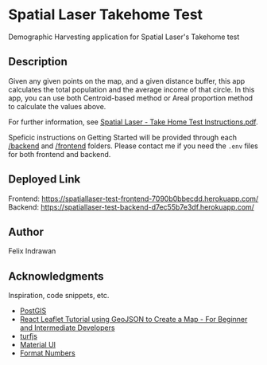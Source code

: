 # Spatial Laser Takehome Test

Demographic Harvesting application for Spatial Laser's Takehome test

## Description

Given any given points on the map, and a given distance buffer, this app calculates the total population and the average income of that circle.
In this app, you can use both Centroid-based method or Areal proportion method to calculate the values above.

For further information, see [Spatial Laser - Take Home Test Instructions.pdf](<./Spatial Laser - Take Home Test Instructions.pdf>).

Speficic instructions on Getting Started will be provided through each [/backend](<./backend/>) and [/frontend](<./frontend/>) folders.
Please contact me if you need the `.env` files for both frontend and backend.

## Deployed Link
Frontend: https://spatiallaser-test-frontend-7090b0bbecdd.herokuapp.com/
Backend: https://spatiallaser-test-backend-d7ec55b7e3df.herokuapp.com/

## Author
Felix Indrawan

## Acknowledgments

Inspiration, code snippets, etc.
* [PostGIS](https://postgis.net/docs)
* [React Leaflet Tutorial using GeoJSON to Create a Map - For Beginner and Intermediate Developers](https://www.youtube.com/watch?v=D4jq5Bd9bTA)
* [turfjs](http://turfjs.org/docs)
* [Material UI](https://mui.com/material-ui)
* [Format Numbers](https://www.freecodecamp.org/news/how-to-format-number-as-currency-in-javascript-one-line-of-code/)
